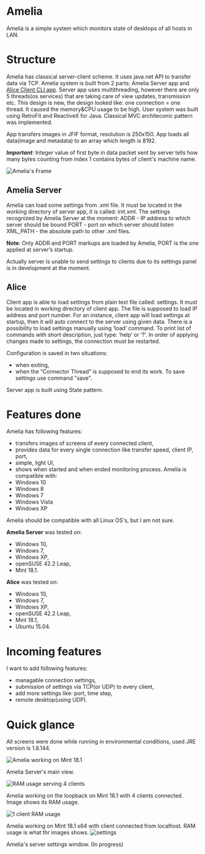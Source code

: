 # Amelia
Amelia is a simple system which monitors state of desktops of all hosts in LAN.

# Structure
Amelia has classical server-client scheme. It uses java.net API to transfer data via TCP.
Amelia system is built from 2 parts: Amelia Server app and <a href="https://github.com/Obsidiam/ameliaclient">Alice Client CLI app</a>.
Server app uses multithreading, however there are only 5 threads(os services) that are taking care of view updates, transmission etc. This design is new, the design looked like: one connection = one thread. It caused the memory&CPU usage to be high.
User system was built using RetroFit and ReactiveX for Java. Classical MVC architeconic pattern was implemented. 

App transfers images in JFIF format, resolution is 250x150. App loads all data(image and metadata) to an array which
length is 8192.

**_Important_**: Integer value of first byte in data packet sent by server tells how many bytes counting from index 1 contains bytes of client's machine name.

![Amelia's Frame](https://i.imgur.com/c7dQK9G.png)

## Amelia Server

Amelia can load some settings from .xml file. 
It must be located in the working directory of server app, it is called: init.xml.
The settings recognized by Amelia Server at the moment:
ADDR - IP address to which server should be bound
PORT - port on which server should listen
XML_PATH - the absolute path to other .xml files.


**Note**: Only ADDR and PORT markups are loaded by Amelia, PORT is the one applied at server’s startup.

Actually server is unable to send settings to clients due to its settings panel is in development at the moment.

## Alice

Client app is able to load settings from plain text file called: settings. It must be located in working directory of client app.
The file is supposed to load IP address and port number. 
For an instance, client app will load settings at startup, then it will auto connect to the server using given data. There is a possibility to load settings manually using ‘load’ command. To print list of commands with short description, just type: ‘help’ or ‘?’. In order of applying changes made to settings, the connection must be restarted.

Configuration is saved in two situations: 
* when exiting,
* when the “Connector Thread” is supposed to end its work.
To save settings use command "save".

Server app is built using State pattern.

# Features done
Amelia has following features:

* transfers images of screens of every connected client,
* provides data for every single connection like transfer speed, client IP, port,
* simple, light UI,
* shows when started and when ended monitoring process.
Amelia is compatible with:
* Windows 10
* Windows 8
* Windows 7
* Windows Vista
* Windows XP

Amelia should be compatible with all Linux OS's, but I am not sure.

**Amelia Server** was tested on:
* Windows 10,
* Windows 7,
* Windows XP,
* openSUSE 42.2 Leap,
* Mint 18.1.

**Alice** was tested on:
* Windows 10,
* Windows 7,
* Windows XP,
* openSUSE 42.2 Leap,
* Mint 18.1,
* Ubuntu 15.04.

# Incoming features
I want to add following features:

* managable connection settings,
* submission of settings via TCP(or UDP) to every client,
* add more settings like: port, time step,
* remote desktop(using UDP).

# Quick glance
All screens were done while running in environmental conditions, used JRE version is 1.8.144.

![Amelia working on Mint 18.1](https://i.imgur.com/t6zYIBT.png)

Amelia Server's main view.

![RAM usage serving 4 clients](https://i.imgur.com/k8GYjbs.png)

Amelia working on the loopback on Mint 18.1 with 4 clients connected. Image shows its RAM usage.

![1 client RAM usage](https://i.imgur.com/4Fjmj1E.png)

Amelia working on Mint 18.1 x64 with client connected from localhost. RAM usage is what thr images shows.
![settings](http://i.imgur.com/ZCJGvvv.png)

Amelia's server settings window. (In progress)

